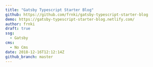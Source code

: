 ```yaml
---
title: "Gatsby Typescript Starter Blog"
github: https://github.com/frnki/gatsby-typescript-starter-blog
demo: https://gatsby-typescript-starter-blog.netlify.com/
author: frnki
draft: true
ssg:
  - Gatsby
cms:
  - No Cms
date: 2018-12-16T12:12:14Z
github_branch: master
---
```

